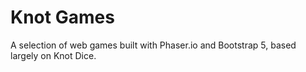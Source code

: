 # Knot Games

A selection of web games built with Phaser.io and Bootstrap 5, based largely on Knot Dice.